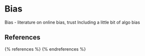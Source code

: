 Bias
====

Bias - literature on online bias, trust Including a little bit of algo bias

References
----------

{% references %} {% endreferences %}
